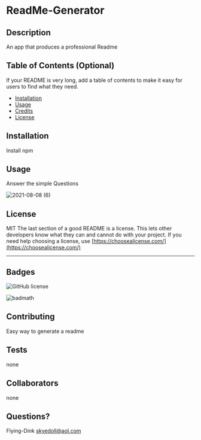 
# ReadMe-Generator


## Description
 An app that produces a  professional Readme

## Table of Contents (Optional)

If your README is very long, add a table of contents to make it easy for users to find what they need.

* [Installation](#installation)
* [Usage](#usage)
* [Credits](#credits)
* [License](#license)


## Installation
Install npm




## Usage 
Answer the simple Questions

![2021-08-08 (6)](https://user-images.githubusercontent.com/83742550/128620805-8a1a54e7-7100-4022-9ab6-87df561eae8a.png)





## License
MIT
The last section of a good README is a license. This lets other developers know what they can and cannot do with your project. If you need help choosing a license, use [https://choosealicense.com/](https://choosealicense.com/)


---



## Badges
![GitHub license](https://img.shields.io/badge/license-MIT-blue.svg)


![badmath](https://img.shields.io/github/languages/top/nielsenjared/badmath)




## Contributing
Easy way to generate a readme



## Tests
none






## Collaborators
none










## Questions?

Flying-Dink
skyedoll@aol.com
